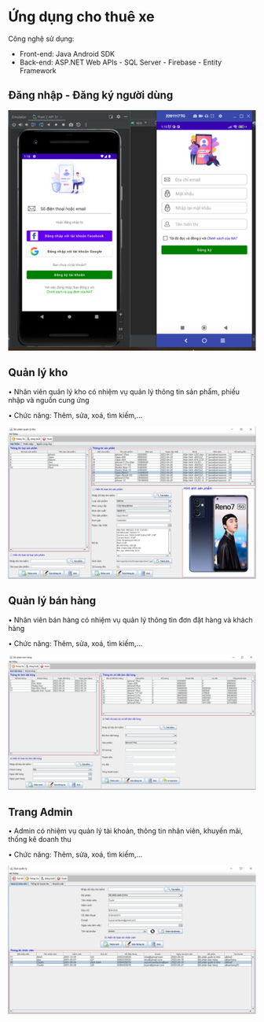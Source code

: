 # Ứng dụng cho thuê xe

Công nghệ sử dụng:

-   Front-end: Java Android SDK 
-   Back-end: ASP.NET Web APIs - SQL Server - Firebase - Entity Framework
## **Đăng nhập - Đăng ký người dùng**

![Giao diện đăng nhập - Đăng ký](media/login_register.JPG)

## **Quản lý kho**

•	Nhân viên quản lý kho có nhiệm vụ quản lý thông tin sản phẩm, phiếu nhập và nguồn cung ứng

•	Chức năng: Thêm, sửa, xoá, tìm kiếm,...

![Giao diện quản lý kho](https://github.com/anhtuyen0409/java-project-final/blob/main/media/kho.JPG)

## **Quản lý bán hàng**

•	Nhân viên bán hàng có nhiệm vụ quản lý thông tin đơn đặt hàng và khách hàng

•	Chức năng: Thêm, sửa, xoá, tìm kiếm,...

![Giao diện quản ký bán hàng](https://github.com/anhtuyen0409/java-project-final/blob/main/media/banhang.JPG)


## **Trang Admin**

•	Admin có nhiệm vụ quản lý tài khoản, thông tin nhân viên, khuyến mãi, thống kê doanh thu

•	Chức năng: Thêm, sửa, xoá, tìm kiếm,...

![Giao diện admin](https://github.com/anhtuyen0409/java-project-final/blob/main/media/admin.JPG)


